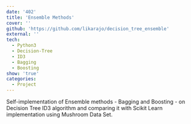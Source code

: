 ```yaml
---
date: '402'
title: 'Ensemble Methods'
cover: ''
github: 'https://github.com/likarajo/decision_tree_ensemble'
external: ''
tech:
  - Python3
  - Decision-Tree
  - ID3
  - Bagging
  - Boosting
show: 'true'
categories:
  - Project
---
```


Self-implementation of Ensemble methods - Bagging and Boosting - on Decision Tree ID3 algorithm and comparing it with Scikit Learn implementation using Mushroom Data Set.